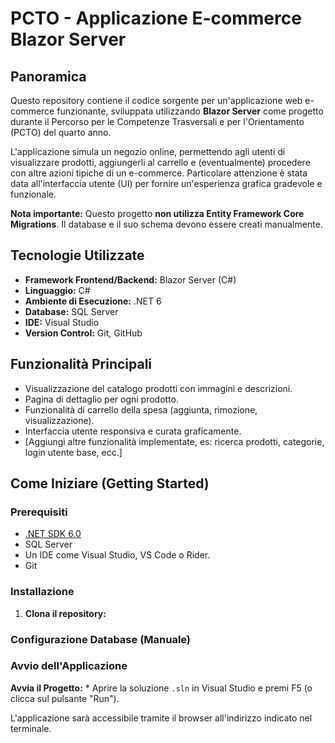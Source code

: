 # PCTO - Applicazione E-commerce Blazor Server

## Panoramica

Questo repository contiene il codice sorgente per un'applicazione web e-commerce funzionante, sviluppata utilizzando **Blazor Server** come progetto durante il Percorso per le Competenze Trasversali e per l'Orientamento (PCTO) del quarto anno.

L'applicazione simula un negozio online, permettendo agli utenti di visualizzare prodotti, aggiungerli al carrello e (eventualmente) procedere con altre azioni tipiche di un e-commerce. Particolare attenzione è stata data all'interfaccia utente (UI) per fornire un'esperienza grafica gradevole e funzionale.

**Nota importante:** Questo progetto **non utilizza Entity Framework Core Migrations**. Il database e il suo schema devono essere creati manualmente.

## Tecnologie Utilizzate

*   **Framework Frontend/Backend:** Blazor Server (C#)
*   **Linguaggio:** C#
*   **Ambiente di Esecuzione:** .NET 6
*   **Database:** SQL Server
*   **IDE:** Visual Studio 
*   **Version Control:** Git, GitHub

## Funzionalità Principali

*   Visualizzazione del catalogo prodotti con immagini e descrizioni.
*   Pagina di dettaglio per ogni prodotto.
*   Funzionalità di carrello della spesa (aggiunta, rimozione, visualizzazione).
*   Interfaccia utente responsiva e curata graficamente.
*   [Aggiungi altre funzionalità implementate, es: ricerca prodotti, categorie, login utente base, ecc.]

## Come Iniziare (Getting Started)

### Prerequisiti

*   [.NET SDK 6.0](https://dotnet.microsoft.com/download)
*   SQL Server
*   Un IDE come Visual Studio, VS Code o Rider.
*   Git

### Installazione

1.  **Clona il repository:**

### Configurazione Database (Manuale)

### Avvio dell'Applicazione

**Avvia il Progetto:**
    *  Aprire la soluzione `.sln` in Visual Studio e premi F5 (o clicca sul pulsante "Run").

L'applicazione sarà accessibile tramite il browser all'indirizzo indicato nel terminale.
